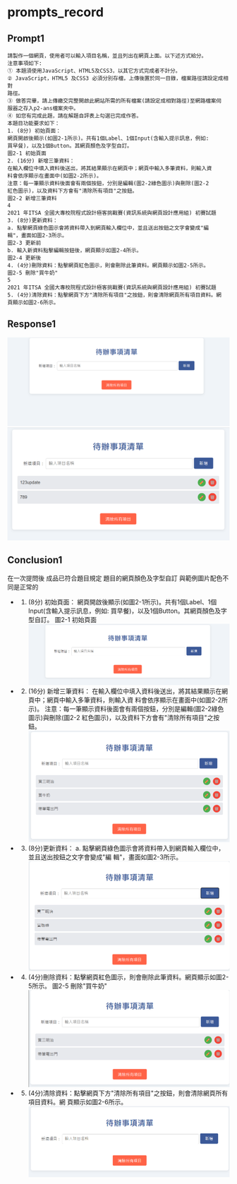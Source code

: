 # prompts_record
## Prompt1 
```
請製作一個網頁，使用者可以輸入項目名稱，並且列出在網頁上面。以下述方式給分。 
注意事項如下:  
① 本題須使用JavaScript、HTML5及CSS3，以其它方式完成者不計分。 
② JavaScript，HTML5 及CSS3 必須分別存檔，上傳後置於同一目錄，檔案路徑請設定成相對
路徑。 
③ 做答完畢，請上傳繳交完整開啟此網站所需的所有檔案(請設定成相對路徑)至網路檔案伺
服器之存入p2-ans檔案夾中。 
④ 如您有完成此題，請在解題自評表上勾選已完成作答。 
本題目功能要求如下： 
1. (8分) 初始頁面： 
網頁開啟後顯示(如圖2-1所示)。共有1個Label、1個Input(含輸入提示訊息，例如:
買早餐)，以及1個Button。其網頁顏色及字型自訂。 
圖2-1 初始頁面 
2. (16分) 新增三筆資料： 
在輸入欄位中填入資料後送出，將其結果顯示在網頁中；網頁中輸入多筆資料，則輸入資
料會依序顯示在畫面中(如圖2-2所示)。 
注意：每一筆顯示資料後面會有兩個按鈕，分別是編輯(圖2-2綠色圖示)與刪除(圖2-2
紅色圖示)，以及資料下方會有"清除所有項目"之按鈕。  
圖2-2 新增三筆資料 
4 
2021 年ITSA 全國大專校院程式設計極客挑戰賽(資訊系統與網頁設計應用組) 初賽試題 
3. (8分)更新資料： 
a. 點擊網頁綠色圖示會將資料帶入到網頁輸入欄位中，並且送出按鈕之文字會變成"編
輯"，畫面如圖2-3所示。 
圖2-3 更新前 
b. 輸入新資料點擊編輯按鈕後，網頁顯示如圖2-4所示。 
圖2-4 更新後 
4. (4分)刪除資料：點擊網頁紅色圖示，則會刪除此筆資料。網頁顯示如圖2-5所示。 
圖2-5 刪除"買牛奶" 
5 
2021 年ITSA 全國大專校院程式設計極客挑戰賽(資訊系統與網頁設計應用組) 初賽試題 
5. (4分)清除資料：點擊網頁下方"清除所有項目"之按鈕，則會清除網頁所有項目資料。網
頁顯示如圖2-6所示。 
```
## Response1
![image](./images/image%20(2).png)
![image](./images/image%20(5).png)

## Conclusion1

在一次提問後 成品已符合題目規定
題目的網頁顏色及字型自訂 與範例圖片配色不同是正常的

- 1. (8分) 初始頁面： 
網頁開啟後顯示(如圖2-1所示)。共有1個Label、1個Input(含輸入提示訊息，例如:
買早餐)，以及1個Button。其網頁顏色及字型自訂。 
圖2-1 初始頁面 
![image](./images/image%20(3).png)


- 2. (16分) 新增三筆資料： 
在輸入欄位中填入資料後送出，將其結果顯示在網頁中；網頁中輸入多筆資料，則輸入資
料會依序顯示在畫面中(如圖2-2所示)。 
注意：每一筆顯示資料後面會有兩個按鈕，分別是編輯(圖2-2綠色圖示)與刪除(圖2-2
紅色圖示)，以及資料下方會有"清除所有項目"之按鈕。  
![image](./images/image%20(7).png)

 
- 3. (8分)更新資料： 
a. 點擊網頁綠色圖示會將資料帶入到網頁輸入欄位中，並且送出按鈕之文字會變成"編
輯"，畫面如圖2-3所示。 
![image](./images/image%20(1).png)


- 4. (4分)刪除資料：點擊網頁紅色圖示，則會刪除此筆資料。網頁顯示如圖2-5所示。 
圖2-5 刪除"買牛奶" 
![image](./images/image%20(8).png)


- 5. (4分)清除資料：點擊網頁下方"清除所有項目"之按鈕，則會清除網頁所有項目資料。網
頁顯示如圖2-6所示。 
![image](./images/image%20(4).png)
